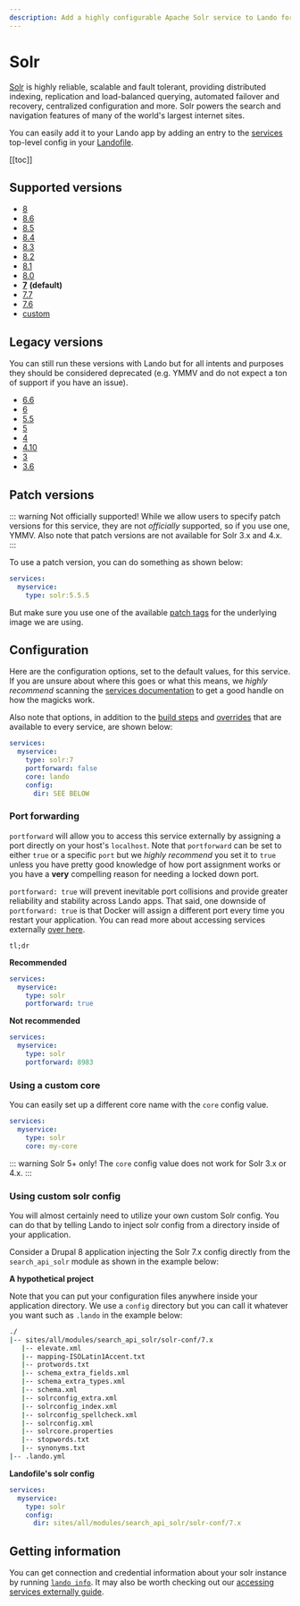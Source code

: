 ```yaml
---
description: Add a highly configurable Apache Solr service to Lando for local development with all the power of Docker and Docker Compose.
---
```


# Solr

[Solr](http://lucene.apache.org/solr/) is highly reliable, scalable and fault tolerant, providing distributed indexing, replication and load-balanced querying, automated failover and recovery, centralized configuration and more. Solr powers the search and navigation features of many of the world's largest internet sites.

You can easily add it to your Lando app by adding an entry to the [services](./../config/services.md) top-level config in your [Landofile](./../config/lando.md).

[[toc]]

## Supported versions

*   [8](https://hub.docker.com/r/_/solr/)
*   [8.6](https://hub.docker.com/r/_/solr/)
*   [8.5](https://hub.docker.com/r/_/solr/)
*   [8.4](https://hub.docker.com/r/_/solr/)
*   [8.3](https://hub.docker.com/r/_/solr/)
*   [8.2](https://hub.docker.com/r/_/solr/)
*   [8.1](https://hub.docker.com/r/_/solr/)
*   [8.0](https://hub.docker.com/r/_/solr/)
*   **[7](https://hub.docker.com/r/_/solr/)** **(default)**
*   [7.7](https://hub.docker.com/r/_/solr/)
*   [7.6](https://hub.docker.com/r/_/solr/)
*   [custom](./../config/services.md#advanced)

## Legacy versions

You can still run these versions with Lando but for all intents and purposes they should be considered deprecated (e.g. YMMV and do not expect a ton of support if you have an issue).

*   [6.6](https://hub.docker.com/r/_/solr/)
*   [6](https://hub.docker.com/r/_/solr/)
*   [5.5](https://hub.docker.com/r/_/solr/)
*   [5](https://hub.docker.com/r/_/solr/)
*   [4](https://hub.docker.com/r/actency/docker-solr)
*   [4.10](https://hub.docker.com/r/actency/docker-solr)
*   [3](https://hub.docker.com/r/actency/docker-solr)
*   [3.6](https://hub.docker.com/r/actency/docker-solr)

## Patch versions

::: warning Not officially supported!
While we allow users to specify patch versions for this service, they are not *officially* supported, so if you use one, YMMV. Also note that patch versions are not available for Solr 3.x and 4.x.
:::

To use a patch version, you can do something as shown below:

```yaml
services:
  myservice:
    type: solr:5.5.5
```

But make sure you use one of the available [patch tags](https://hub.docker.com/r/library/solr/tags/) for the underlying image we are using.

## Configuration

Here are the configuration options, set to the default values, for this service. If you are unsure about where this goes or what this means, we *highly recommend* scanning the [services documentation](./../config/services.md) to get a good handle on how the magicks work.

Also note that options, in addition to the [build steps](./../config/services.md#build-steps) and [overrides](./../config/services.md#overrides) that are available to every service, are shown below:

```yaml
services:
  myservice:
    type: solr:7
    portforward: false
    core: lando
    config:
      dir: SEE BELOW
```

### Port forwarding

`portforward` will allow you to access this service externally by assigning a port directly on your host's `localhost`. Note that `portforward` can be set to either `true` or a specific `port` but we *highly recommend* you set it to `true` unless you have pretty good knowledge of how port assignment works or you have a **very** compelling reason for needing a locked down port.

`portforward: true` will prevent inevitable port collisions and provide greater reliability and stability across Lando apps. That said, one downside of `portforward: true` is that Docker will assign a different port every time you restart your application. You can read more about accessing services externally [over here](./../guides/external-access.md).

`tl;dr`

**Recommended**

```yaml
services:
  myservice:
    type: solr
    portforward: true
```

**Not recommended**

```yaml
services:
  myservice:
    type: solr
    portforward: 8983
```

### Using a custom core

You can easily set up a different core name with the `core` config value.

```yaml
services:
  myservice:
    type: solr
    core: my-core
```

::: warning Solr 5+ only!
The `core` config value does not work for Solr 3.x or 4.x.
:::

### Using custom solr config

You will almost certainly need to utilize your own custom Solr config. You can do that by telling Lando to inject solr config from a directory inside of your application.

Consider a Drupal 8 application injecting the Solr 7.x config directly from the `search_api_solr` module as shown in the example below:

**A hypothetical project**

Note that you can put your configuration files anywhere inside your application directory. We use a `config` directory but you can call it whatever you want such as `.lando` in the example below:

```bash
./
|-- sites/all/modules/search_api_solr/solr-conf/7.x
   |-- elevate.xml
   |-- mapping-ISOLatin1Accent.txt
   |-- protwords.txt
   |-- schema_extra_fields.xml
   |-- schema_extra_types.xml
   |-- schema.xml
   |-- solrconfig_extra.xml
   |-- solrconfig_index.xml
   |-- solrconfig_spellcheck.xml
   |-- solrconfig.xml
   |-- solrcore.properties
   |-- stopwords.txt
   |-- synonyms.txt
|-- .lando.yml
```

**Landofile's solr config**

```yaml
services:
  myservice:
    type: solr
    config:
      dir: sites/all/modules/search_api_solr/solr-conf/7.x
```

## Getting information

You can get connection and credential information about your solr instance by running [`lando info`](./../cli/info.md). It may also be worth checking out our [accessing services externally guide](./../guides/external-access.md).

<RelatedGuides tag="Solr"/>

